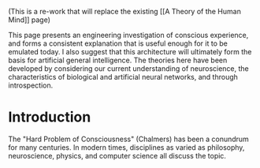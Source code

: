 (This is a re-work that will replace the existing [[A Theory of the Human Mind]] page)

This page presents an engineering investigation of conscious experience, and forms a consistent explanation that is useful enough for it to be emulated today. I also suggest that this architecture will ultimately form the basis for artificial general intelligence. The theories here have been developed by considering our current understanding of neuroscience, the characteristics of biological and artificial neural networks, and through introspection.

# Introduction
The "Hard Problem of Consciousness" (Chalmers) has been a conundrum for many centuries. In modern times, disciplines as varied as philosophy, neuroscience, physics, and computer science all discuss the topic. 